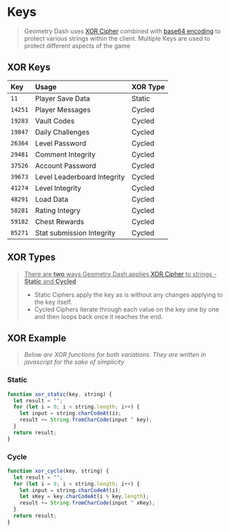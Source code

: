 # Keys

> Geometry Dash uses [XOR Cipher](#) combined with [base64 encoding](#) to protect various strings within the client. Multiple Keys are used to protect different aspects of the game

## XOR Keys

| Key     | Usage                       | XOR Type |
| :------ | :-------------------------- | :------- |
| `11`    | Player Save Data            | Static   |
| `14251` | Player Messages             | Cycled   |
| `19283` | Vault Codes                 | Cycled   |
| `19847` | Daily Challenges            | Cycled   |
| `26364` | Level Password              | Cycled   |
| `29481` | Comment Integrity           | Cycled   |
| `37526` | Account Password            | Cycled   |
| `39673` | Level Leaderboard Integrity | Cycled   |
| `41274` | Level Integrity             | Cycled   |
| `48291` | Load Data                   | Cycled   |
| `58281` | Rating Integry              | Cycled   |
| `59182` | Chest Rewards               | Cycled   |
| `85271` | Stat submission Integrity   | Cycled   |

## XOR Types

> <u>There are <b>two</b> ways Geometry Dash applies [XOR Cipher](#) to strings - <b>Static</b> and <b>Cycled</b></u>
>
> - Static Ciphers apply the key as is without any changes applying to the key itself.
> - Cycled Ciphers iterate through each value on the key one by one and then loops back once it reaches the end.

## XOR Example

> <i>Below are XOR functions for both variations. They are written in javascript for the sake of simplicity</i>

<!-- tabs:start -->

### **Static**

```js
function xor_static(key, string) {
  let result = "";
  for (let i = 0; i < string.length; i++) {
    let input = string.charCodeAt(i);
    result += String.fromCharCode(input ^ key);
  }
  return result;
}
```

### **Cycle**

```js
function xor_cycle(key, string) {
  let result = "";
  for (let i = 0; i < string.length; i++) {
    let input = string.charCodeAt(i);
    let xKey = key.charCodeAt(i % key.length);
    result += String.fromCharCode(input ^ xKey);
  }
  return result;
}
```

<!-- tabs:end -->
